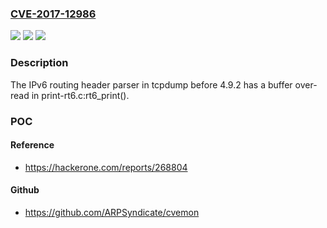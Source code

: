 ### [CVE-2017-12986](https://cve.mitre.org/cgi-bin/cvename.cgi?name=CVE-2017-12986)
![](https://img.shields.io/static/v1?label=Product&message=n%2Fa&color=blue)
![](https://img.shields.io/static/v1?label=Version&message=n%2Fa&color=blue)
![](https://img.shields.io/static/v1?label=Vulnerability&message=n%2Fa&color=brighgreen)

### Description

The IPv6 routing header parser in tcpdump before 4.9.2 has a buffer over-read in print-rt6.c:rt6_print().

### POC

#### Reference
- https://hackerone.com/reports/268804

#### Github
- https://github.com/ARPSyndicate/cvemon

